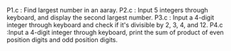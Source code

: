 P1.c : Find largest number in an aaray.
P2.c : Input 5 integers through keyboard, and display the second largest number.
P3.c : Input a 4-digit integer through keyboard and check if it's divisible by 2, 3, 4, and 12.
P4.c :Input a 4-digit integer through keyboard, print the sum of product of even position digits and odd position digits.
